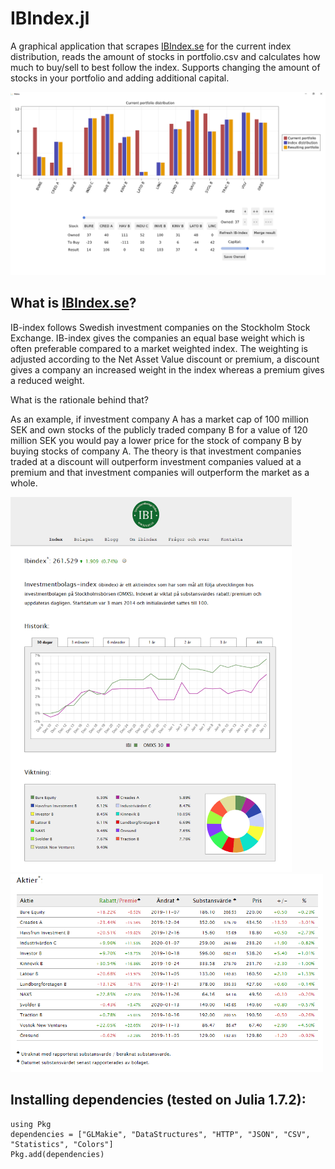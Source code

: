 # IBIndex.jl
 
A graphical application that scrapes [IBIndex.se](https://ibindex.se/) for the current index distribution, reads the amount of stocks in portfolio.csv and calculates how much to buy/sell to best follow the index. 
Supports changing the amount of stocks in your portfolio and adding additional capital. 

<img src="/Figs/GUI-main.png" width="800">

## What is [IBIndex.se](https://ibindex.se/)?

IB-index follows Swedish investment companies on the Stockholm Stock Exchange. IB-index gives the companies an equal base weight which is often preferable compared to a market weighted index. The weighting is adjusted according to the Net Asset Value discount or premium, a discount gives a company an increased weight in the index whereas a premium gives a reduced weight.

What is the rationale behind that?

As an example, if investment company A has a market cap of 100 million SEK and own stocks of the publicly traded company B for a value of 120 million SEK you would pay a lower price for the stock of company B by buying stocks of company A. The theory is that investment companies traded at a discount will outperform investment companies valued at a premium and that investment companies will outperform the market as a whole.

<img src="https://github.com/hataloo/IB-Index/blob/master/IBIndexShowcase/startpage.png" width="450">
<img src="https://github.com/hataloo/IB-Index/blob/master/IBIndexShowcase/valuation.png" width="500">


## Installing dependencies (tested on Julia 1.7.2):
```
using Pkg
dependencies = ["GLMakie", "DataStructures", "HTTP", "JSON", "CSV", "Statistics", "Colors"]
Pkg.add(dependencies)
```